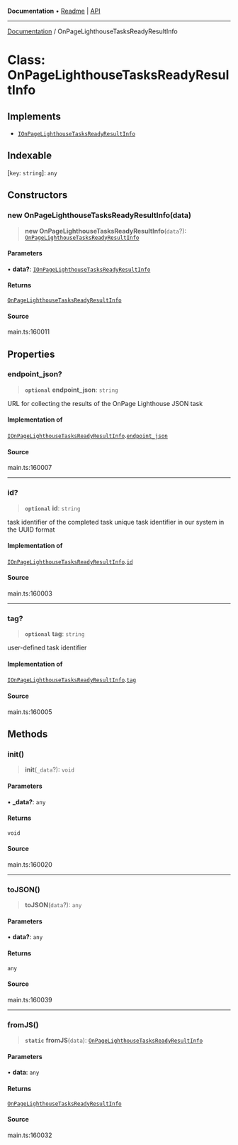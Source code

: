**Documentation** • [Readme](../README.md) \| [API](../globals.md)

***

[Documentation](../README.md) / OnPageLighthouseTasksReadyResultInfo

# Class: OnPageLighthouseTasksReadyResultInfo

## Implements

- [`IOnPageLighthouseTasksReadyResultInfo`](../interfaces/IOnPageLighthouseTasksReadyResultInfo.md)

## Indexable

 \[`key`: `string`\]: `any`

## Constructors

### new OnPageLighthouseTasksReadyResultInfo(data)

> **new OnPageLighthouseTasksReadyResultInfo**(`data`?): [`OnPageLighthouseTasksReadyResultInfo`](OnPageLighthouseTasksReadyResultInfo.md)

#### Parameters

• **data?**: [`IOnPageLighthouseTasksReadyResultInfo`](../interfaces/IOnPageLighthouseTasksReadyResultInfo.md)

#### Returns

[`OnPageLighthouseTasksReadyResultInfo`](OnPageLighthouseTasksReadyResultInfo.md)

#### Source

main.ts:160011

## Properties

### endpoint\_json?

> **`optional`** **endpoint\_json**: `string`

URL for collecting the results of the OnPage Lighthouse JSON task

#### Implementation of

[`IOnPageLighthouseTasksReadyResultInfo`](../interfaces/IOnPageLighthouseTasksReadyResultInfo.md).[`endpoint_json`](../interfaces/IOnPageLighthouseTasksReadyResultInfo.md#endpoint_json)

#### Source

main.ts:160007

***

### id?

> **`optional`** **id**: `string`

task identifier of the completed task
unique task identifier in our system in the UUID format

#### Implementation of

[`IOnPageLighthouseTasksReadyResultInfo`](../interfaces/IOnPageLighthouseTasksReadyResultInfo.md).[`id`](../interfaces/IOnPageLighthouseTasksReadyResultInfo.md#id)

#### Source

main.ts:160003

***

### tag?

> **`optional`** **tag**: `string`

user-defined task identifier

#### Implementation of

[`IOnPageLighthouseTasksReadyResultInfo`](../interfaces/IOnPageLighthouseTasksReadyResultInfo.md).[`tag`](../interfaces/IOnPageLighthouseTasksReadyResultInfo.md#tag)

#### Source

main.ts:160005

## Methods

### init()

> **init**(`_data`?): `void`

#### Parameters

• **\_data?**: `any`

#### Returns

`void`

#### Source

main.ts:160020

***

### toJSON()

> **toJSON**(`data`?): `any`

#### Parameters

• **data?**: `any`

#### Returns

`any`

#### Source

main.ts:160039

***

### fromJS()

> **`static`** **fromJS**(`data`): [`OnPageLighthouseTasksReadyResultInfo`](OnPageLighthouseTasksReadyResultInfo.md)

#### Parameters

• **data**: `any`

#### Returns

[`OnPageLighthouseTasksReadyResultInfo`](OnPageLighthouseTasksReadyResultInfo.md)

#### Source

main.ts:160032
